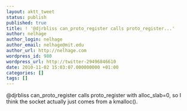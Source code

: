 ```yaml
---
layout: aktt_tweet
status: publish
published: true
title: ! '@djrbliss can_proto_register calls proto_register...'
author: nelhage
author_login: nelhage
author_email: nelhage@mit.edu
author_url: http://nelhage.com
wordpress_id: 980
wordpress_url: http://twitter-29496846610
date: 2010-11-02 15:03:07.000000000 +01:00
categories: []
tags: []
---
```

@djrbliss can_proto_register calls proto_register with alloc_slab=0, so I think the socket actually just comes from a kmalloc().
